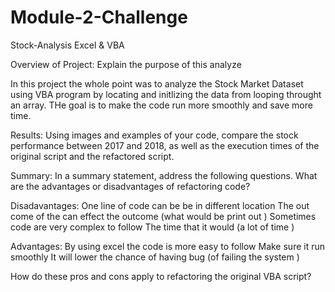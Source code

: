 # Module-2-Challenge
Stock-Analysis Excel & VBA

Overview of Project: Explain the purpose of this analyze

In this project the whole point was to analyze the Stock Market Dataset using VBA program by locating and  initlizing the data from looping throught an array. THe goal is to make the code run more smoothly and save more time.  

Results: Using images and examples of your code, compare the stock performance between 2017 and 2018, as well as the execution times of the original script and the refactored script.

Summary: In a summary statement, address the following questions.
What are the advantages or disadvantages of refactoring code?

Disadavantages:
 One line of code can be be in different location 
 The out come of the can effect the outcome (what would be print out )
 Sometimes code are very complex to follow
 The time that it would (a lot of time )

Advantages:
  By using excel the code is more easy to follow 
  Make sure it run smoothly 
  It will lower the chance of having bug (of failing the system )

How do these pros and cons apply to refactoring the original VBA script?

